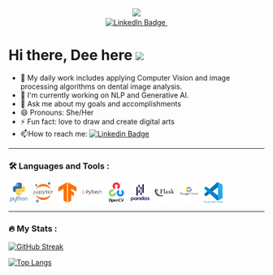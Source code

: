 <div id="header" align="center">
  <img src="https://media.giphy.com/media/HQHwvSBSy7s0AXOlWt/giphy.gif" width="250"/>
</div>
<div id="badges" align="center">
  <a href="www.linkedin.com/in/deekshitha-dp">
    <img src="https://img.shields.io/badge/LinkedIn-blue?style=for-the-badge&logo=linkedin&logoColor=white" alt="LinkedIn Badge"/>
  </a>
  <img src="https://komarev.com/ghpvc/?username=Deekshitha&style=flat-square&color=blue" alt=""/>
</div>
<!---
<div id="badges">
  <img src="https://komarev.com/ghpvc/?username=Deekshitha&style=flat-square&color=blue" alt=""/>
</div> 
--->

<h1>
  Hi there, Dee here
  <img src="https://media.giphy.com/media/hvRJCLFzcasrR4ia7z/giphy.gif" width="30px"/>
</h1>



<!--**DeekshithaDPrakash/DeekshithaDPrakash** is a ✨ _special_ ✨ repository because its `README.md` (this file) appears on your GitHub profile.-->


- :telescope: My daily work includes applying Computer Vision and image processing algorithms on dental image analysis.
- :seedling: I'm currently working on NLP and Generative AI.<!--- 👯 I’m looking to collaborate on ...-->
- 💬 Ask me about my goals and accomplishments
- 😄 Pronouns: She/Her
- ⚡ Fun fact: love to draw and create digital arts
- :mailbox:How to reach me: [![Linkedin Badge](https://img.shields.io/badge/LinkedIn-blue?style=for-the-badge&logo=linkedin&logoColor=white)](www.linkedin.com/in/deekshitha-dp)

---

### :hammer_and_wrench: Languages and Tools :
<div>
  <img src="https://github.com/devicons/devicon/blob/master/icons/python/python-original-wordmark.svg" title="Python" alt="Python" width="40" height="40"/>&nbsp;
  <img src="https://github.com/devicons/devicon/blob/master/icons/jupyter/jupyter-original-wordmark.svg" title="Jupyter" alt="Jupyter" width="40" height="40"/>&nbsp;
  <img src="https://github.com/devicons/devicon/blob/master/icons/tensorflow/tensorflow-original.svg" title="Tensorflow" alt="Tensorflow" width="40" height="40"/>&nbsp;
  <img src="https://github.com/devicons/devicon/blob/master/icons/pytorch/pytorch-original-wordmark.svg" title="PyTorch" alt="PyTorch" width="40" height="40"/>&nbsp;
  <img src="https://github.com/devicons/devicon/blob/master/icons/opencv/opencv-original-wordmark.svg" title="OpenCV" alt="OpenCV" width="40" height="40"/>&nbsp;
  <img src="https://github.com/devicons/devicon/blob/master/icons/pandas/pandas-original-wordmark.svg" title="Pandas" alt="Pandas" width="40" height="40"/>&nbsp;
  <img src="https://github.com/devicons/devicon/blob/master/icons/flask/flask-original-wordmark.svg" title="Flask" alt="Flask" width="40" height="40"/>&nbsp;
  <img src="https://github.com/devicons/devicon/blob/master/icons/googlecloud/googlecloud-original-wordmark.svg" title="GCP" alt="GCP" width="40" height="40"/>&nbsp;
  <img src="https://github.com/devicons/devicon/blob/master/icons/vscode/vscode-original-wordmark.svg" title="VSCode" alt="VSCode" width="40" height="40"/>
</div>

---

### :fire: My Stats :
[![GitHub Streak](http://github-readme-streak-stats.herokuapp.com?user=DeekshithaDPrakash&theme=dark&background=000000)](https://git.io/streak-stats)

[![Top Langs](https://github-readme-stats.vercel.app/api/top-langs/?username=DeekshithaDPrakash&layout=compact&theme=vision-friendly-dark)](https://github.com/anuraghazra/github-readme-stats)

